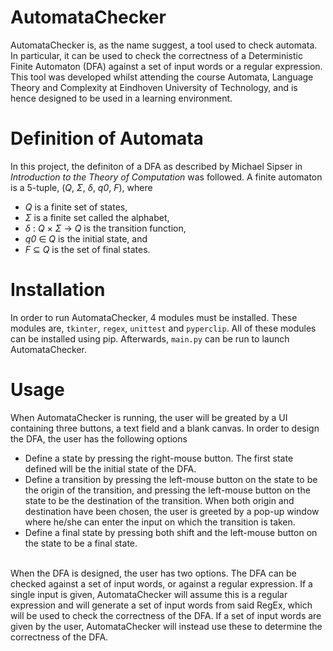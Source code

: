 # AutomataChecker
AutomataChecker is, as the name suggest, a tool used to check automata. In particular, it can be used to check the correctness of a Deterministic Finite Automaton (DFA) against a set of input words or a regular expression. This tool was developed whilst attending the course Automata, Language Theory and Complexity at Eindhoven University of Technology, and is hence designed to be used in a learning environment.

# Definition of Automata
In this project, the definiton of a DFA as described by Michael Sipser in _Introduction to the Theory of Computation_ was followed. A finite automaton is a 5-tuple, (_Q_, _Σ_, _δ_, _q0_, _F_), where
* _Q_ is a finite set of states,
* _Σ_ is a finite set called the alphabet,
* _δ_ : _Q_ × _Σ_ → _Q_ is the transition function, 
* _q0_ ∈ _Q_ is the initial state, and
* _F_ ⊆ _Q_ is the set of final states.

# Installation
In order to run AutomataChecker, 4 modules must be installed. These modules are, `tkinter`, `regex`, `unittest` and `pyperclip`. All of these modules can be installed using pip. Afterwards, `main.py` can be run to launch AutomataChecker. 

# Usage
When AutomataChecker is running, the user will be greated by a UI containing three buttons, a text field and a blank canvas. In order to design the DFA, the user has the following options
* Define a state by pressing the right-mouse button. The first state defined will be the initial state of the DFA.
* Define a transition by pressing the left-mouse button on the state to be the origin of the transition, and pressing the left-mouse button on the state to be the destination of the transition. When both origin and destination have been chosen, the user is greeted by a pop-up window where he/she can enter the input on which the transition is taken.
* Define a final state by pressing both shift and the left-mouse button on the state to be a final state. 
<a /> 
<br >
When the DFA is designed, the user has two options. The DFA can be checked against a set of input words, or against a regular expression. If a single input is given, AutomataChecker will assume this is a regular expression and will generate a set of input words from said RegEx, which will be used to check the correctness of the DFA. If a set of input words are given by the user, AutomataChecker will instead use these to determine the correctness of the DFA.
